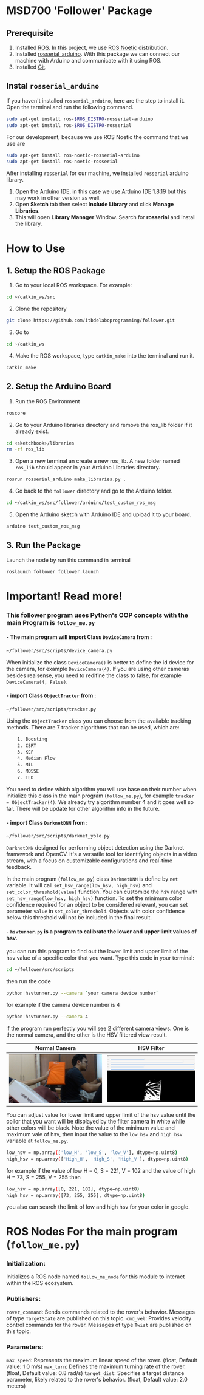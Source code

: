 # MSD700 'Follower' Package

## Prerequisite

1. Installed [ROS](http://wiki.ros.org/ROS/Installation). In this project, we use [ROS Noetic](http://wiki.ros.org/noetic/Installation) distribution.
2. Installed [rosserial_arduino](http://wiki.ros.org/rosserial_arduino). With this package we can connect our machine with Arduino and communicate with it using ROS.
3. Installed [Git](https://git-scm.com/downloads).

## Instal `rosserial_arduino`

If you haven't installed `rosserial_arduino`, here are the step to install it.  
Open the terminal and run the following command.
```bash
sudo apt-get install ros-$ROS_DISTRO-rosserial-arduino
sudo apt-get install ros-$ROS_DISTRO-rosserial
```
For our development, because we use ROS Noetic the command that we use are 
```bash
sudo apt-get install ros-noetic-rosserial-arduino
sudo apt-get install ros-noetic-rosserial
```
  
After installing `rosserial` for our machine, we installed `rosserial` arduino library. 
1. Open the Arduino IDE, in this case we use Arduino IDE 1.8.19 but this may work in other version as well.
2. Open **Sketch** tab then select **Include Library** and click **Manage Libraries**.
3. This will open **Library Manager** Window. Search for **rosserial** and install the library.


# How to Use

## 1. Setup the ROS Package

1. Go to your local ROS workspace. For example:
``` bash
cd ~/catkin_ws/src
```
2. Clone the repository
``` bash
git clone https://github.com/itbdelaboprogramming/follower.git
```
3. Go to
```bash
cd ~/catkin_ws
```
4. Make the ROS workspace, type `catkin_make` into the terminal and run it.
``` bash
catkin_make
```

## 2. Setup the Arduino Board

1. Run the ROS Environment
``` bash
roscore
```
2. Go to your Arduino libraries directory and remove the ros_lib folder if it already exist.
``` bash
cd <sketchbook>/libraries
rm -rf ros_lib
```
3. Open a new terminal an create a new ros_lib. A new folder named `ros_lib` should appear in your Arduino Libraries directory.
``` bash
rosrun rosserial_arduino make_libraries.py .
```
4. Go back to the `follower` directory and go to the Arduino folder.
``` bash
cd ~/catkin_ws/src/follower/arduino/test_custom_ros_msg
```
5. Open the Arduino sketch with Arduino IDE and upload it to your board.
``` bash
arduino test_custom_ros_msg
```

## 3. Run the Package
Launch the node by run this command in terminal
``` bash
roslaunch follower follower.launch
```

# Important! Read more!
### This follower program uses Python's OOP concepts with the main Program is `follow_me.py`

#### - The main program will import Class `DeviceCamera` from :
```bash
~/follower/src/scripts/device_camera.py
```
When initialize the class `DeviceCamera()` is better to define the id device for the camera, for example `DeviceCamera(4)`. If you are using other cameras besides realsense, you need to redifine the class to false, for example `DeviceCamera(4, False)`.

#### - import Class `ObjectTracker` from :
```bash
~/follower/src/scripts/tracker.py
```
Using the `ObjectTracker` class you can choose from the available tracking methods. There are 7 tracker algorithms that can be used, which are:
```bash
    1. Boosting
    2. CSRT
    3. KCF
    4. Median Flow
    5. MIL
    6. MOSSE
    7. TLD
```

You need to define which algorithm you will use base on their number when initialize this class in the main program (`follow_me.py`), for example `tracker = ObjectTracker(4)`. We already try algorithm number 4 and it goes well so far. There will be update for other algorithm info in the future.

#### - import Class `DarknetDNN` from :
```bash
~/follower/src/scripts/darknet_yolo.py
```
`DarknetDNN` designed for performing object detection using the Darknet framework and OpenCV. It's a versatile tool for identifying objects in a video stream, with a focus on customizable configurations and real-time feedback.

In the main program (`follow_me.py`) class `DarknetDNN` is define by `net` variable. It will call `set_hsv_range(low_hsv, high_hsv)` and `set_color_threshold(value)` function. You can customize the hsv range with `set_hsv_range(low_hsv, high_hsv)` function. To set the minimum color confidence required for an object to be considered relevant, you can set parameter `value` in `set_color_threshold`. Objects with color confidence below this threshold will not be included in the final result.

#### - `hsvtunner.py` is a program to calibrate the lower and upper limit values of hsv.
you can run this program to find out the lower limit and upper limit of the hsv value of a specific color that you want. Type this code in your terminal:
```bash
cd ~/follower/src/scripts
```
then run the code
```bash
python hsvtunner.py --camera `your camera device number`
```
for example if the camera device number is 4
```bash
python hsvtunner.py --camera 4
```
if the program run perfectly you will see 2 different camera views. One is the normal camera, and the other is the HSV filtered view result.

|            Normal Camera             |              HSV Filter              |
|:------------------------------------:|:------------------------------------:|
| ![Success](./hsv_result/Normal.png)  |![Success](./hsv_result/HSVFilter.png)|

You can adjust value for lower limit and upper limit of the hsv value until the collor that you want will be displayed by the filter camera in white while other colors will be black. Note the value of the minimum value and maximum vale of hsv, then input the value to the `low_hsv` and `high_hsv` variable at `follow_me.py`.
```bash
low_hsv = np.array(['low_H', 'low_S', 'low_V'], dtype=np.uint8)
high_hsv = np.array(['High_H', 'High_S', 'High_V'], dtype=np.uint8)
```
for example if the value of low H = 0, S = 221, V = 102 and the value of high H = 73, S = 255, V = 255 then
```bash
low_hsv = np.array([0, 221, 102], dtype=np.uint8)
high_hsv = np.array([73, 255, 255], dtype=np.uint8)
```
you also can search the limit of low and high hsv for your color in google.

# ROS Nodes For the main program (`follow_me.py`)

### Initialization:
Initializes a ROS node named `follow_me_node` for this module to interact within the ROS ecosystem.

### Publishers:
`rover_command`: Sends commands related to the rover's behavior. Messages of type `TargetState` are published on this topic.
`cmd_vel`: Provides velocity control commands for the rover. Messages of type `Twist` are published on this topic.

### Parameters:
`max_speed`: Represents the maximum linear speed of the rover. (float, Default value: 1.0 m/s)
`max_turn`: Defines the maximum turning rate of the rover. (float, Default value: 0.8 rad/s)
`target_dist`: Specifies a target distance parameter, likely related to the rover's behavior. (float, Default value: 2.0 meters)
